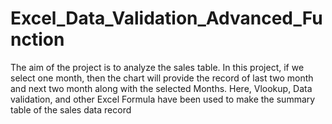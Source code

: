 # Excel_Data_Validation_Advanced_Function
The aim of the project is to analyze the sales table. In this project, if we select one month, then the chart will provide the record of last two month and next two month along with the selected Months. Here, Vlookup, Data validation, and other Excel Formula have been used to make the summary table of the sales data record
